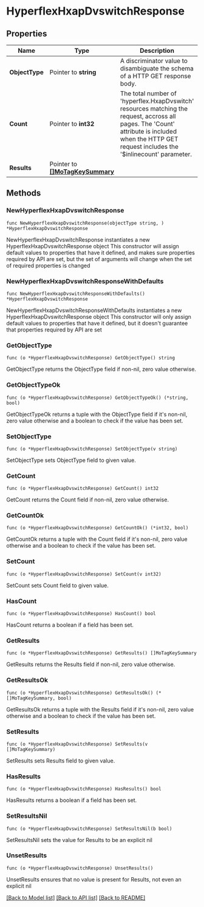 # HyperflexHxapDvswitchResponse

## Properties

Name | Type | Description | Notes
------------ | ------------- | ------------- | -------------
**ObjectType** | Pointer to **string** | A discriminator value to disambiguate the schema of a HTTP GET response body. | 
**Count** | Pointer to **int32** | The total number of &#39;hyperflex.HxapDvswitch&#39; resources matching the request, accross all pages. The &#39;Count&#39; attribute is included when the HTTP GET request includes the &#39;$inlinecount&#39; parameter. | [optional] 
**Results** | Pointer to [**[]MoTagKeySummary**](MoTagKeySummary.md) |  | [optional] 

## Methods

### NewHyperflexHxapDvswitchResponse

`func NewHyperflexHxapDvswitchResponse(objectType string, ) *HyperflexHxapDvswitchResponse`

NewHyperflexHxapDvswitchResponse instantiates a new HyperflexHxapDvswitchResponse object
This constructor will assign default values to properties that have it defined,
and makes sure properties required by API are set, but the set of arguments
will change when the set of required properties is changed

### NewHyperflexHxapDvswitchResponseWithDefaults

`func NewHyperflexHxapDvswitchResponseWithDefaults() *HyperflexHxapDvswitchResponse`

NewHyperflexHxapDvswitchResponseWithDefaults instantiates a new HyperflexHxapDvswitchResponse object
This constructor will only assign default values to properties that have it defined,
but it doesn't guarantee that properties required by API are set

### GetObjectType

`func (o *HyperflexHxapDvswitchResponse) GetObjectType() string`

GetObjectType returns the ObjectType field if non-nil, zero value otherwise.

### GetObjectTypeOk

`func (o *HyperflexHxapDvswitchResponse) GetObjectTypeOk() (*string, bool)`

GetObjectTypeOk returns a tuple with the ObjectType field if it's non-nil, zero value otherwise
and a boolean to check if the value has been set.

### SetObjectType

`func (o *HyperflexHxapDvswitchResponse) SetObjectType(v string)`

SetObjectType sets ObjectType field to given value.


### GetCount

`func (o *HyperflexHxapDvswitchResponse) GetCount() int32`

GetCount returns the Count field if non-nil, zero value otherwise.

### GetCountOk

`func (o *HyperflexHxapDvswitchResponse) GetCountOk() (*int32, bool)`

GetCountOk returns a tuple with the Count field if it's non-nil, zero value otherwise
and a boolean to check if the value has been set.

### SetCount

`func (o *HyperflexHxapDvswitchResponse) SetCount(v int32)`

SetCount sets Count field to given value.

### HasCount

`func (o *HyperflexHxapDvswitchResponse) HasCount() bool`

HasCount returns a boolean if a field has been set.

### GetResults

`func (o *HyperflexHxapDvswitchResponse) GetResults() []MoTagKeySummary`

GetResults returns the Results field if non-nil, zero value otherwise.

### GetResultsOk

`func (o *HyperflexHxapDvswitchResponse) GetResultsOk() (*[]MoTagKeySummary, bool)`

GetResultsOk returns a tuple with the Results field if it's non-nil, zero value otherwise
and a boolean to check if the value has been set.

### SetResults

`func (o *HyperflexHxapDvswitchResponse) SetResults(v []MoTagKeySummary)`

SetResults sets Results field to given value.

### HasResults

`func (o *HyperflexHxapDvswitchResponse) HasResults() bool`

HasResults returns a boolean if a field has been set.

### SetResultsNil

`func (o *HyperflexHxapDvswitchResponse) SetResultsNil(b bool)`

 SetResultsNil sets the value for Results to be an explicit nil

### UnsetResults
`func (o *HyperflexHxapDvswitchResponse) UnsetResults()`

UnsetResults ensures that no value is present for Results, not even an explicit nil

[[Back to Model list]](../README.md#documentation-for-models) [[Back to API list]](../README.md#documentation-for-api-endpoints) [[Back to README]](../README.md)


